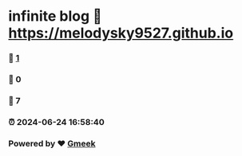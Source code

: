 # infinite blog :link: https://melodysky9527.github.io
### :page_facing_up: [1](https://melodysky9527.github.io/infiniteblog.github.io/tag.html) 
### :speech_balloon: 0 
### :hibiscus: 7 
### :alarm_clock: 2024-06-24 16:58:40 
### Powered by :heart: [Gmeek](https://github.com/Meekdai/Gmeek)
